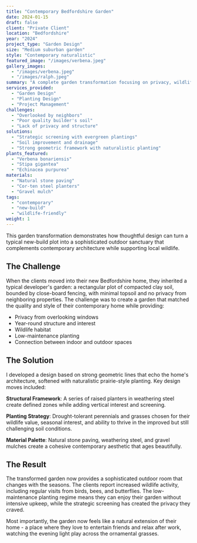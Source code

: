```yaml
---
title: "Contemporary Bedfordshire Garden"
date: 2024-01-15
draft: false
client: "Private Client"
location: "Bedfordshire"
year: "2024"
project_type: "Garden Design"
size: "Medium suburban garden"
style: "Contemporary naturalistic"
featured_image: "/images/verbena.jpeg"
gallery_images:
  - "/images/verbena.jpeg"
  - "/images/ralph.jpeg"
summary: "A complete garden transformation focusing on privacy, wildlife, and year-round interest for a contemporary new-build home."
services_provided:
  - "Garden Design"
  - "Planting Design"
  - "Project Management"
challenges:
  - "Overlooked by neighbors"
  - "Poor quality builder's soil"
  - "Lack of privacy and structure"
solutions:
  - "Strategic screening with evergreen plantings"
  - "Soil improvement and drainage"
  - "Strong geometric framework with naturalistic planting"
plants_featured:
  - "Verbena bonariensis"
  - "Stipa gigantea"
  - "Echinacea purpurea"
materials:
  - "Natural stone paving"
  - "Cor-ten steel planters"
  - "Gravel mulch"
tags:
  - "contemporary"
  - "new-build"
  - "wildlife-friendly"
weight: 1
---
```


This garden transformation demonstrates how thoughtful design can turn a typical new-build plot into a sophisticated outdoor sanctuary that complements contemporary architecture while supporting local wildlife.

## The Challenge

When the clients moved into their new Bedfordshire home, they inherited a typical developer's garden: a rectangular plot of compacted clay soil, bounded by close-board fencing, with minimal topsoil and no privacy from neighboring properties. The challenge was to create a garden that matched the quality and style of their contemporary home while providing:

- Privacy from overlooking windows
- Year-round structure and interest
- Wildlife habitat
- Low-maintenance planting
- Connection between indoor and outdoor spaces

## The Solution

I developed a design based on strong geometric lines that echo the home's architecture, softened with naturalistic prairie-style planting. Key design moves included:

**Structural Framework**: A series of raised planters in weathering steel create defined zones while adding vertical interest and screening.

**Planting Strategy**: Drought-tolerant perennials and grasses chosen for their wildlife value, seasonal interest, and ability to thrive in the improved but still challenging soil conditions.

**Material Palette**: Natural stone paving, weathering steel, and gravel mulches create a cohesive contemporary aesthetic that ages beautifully.

## The Result

The transformed garden now provides a sophisticated outdoor room that changes with the seasons. The clients report increased wildlife activity, including regular visits from birds, bees, and butterflies. The low-maintenance planting regime means they can enjoy their garden without intensive upkeep, while the strategic screening has created the privacy they craved.

Most importantly, the garden now feels like a natural extension of their home - a place where they love to entertain friends and relax after work, watching the evening light play across the ornamental grasses.
